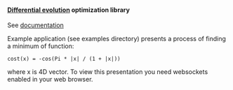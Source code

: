 #### [Differential evolution](http://en.wikipedia.org/wiki/Differential_evolution) optimization library

See [documentation](https://godoc.org/github.com/ziutek/de)

Example application (see examples directory) presents a process of finding a
minimum of function:

	cost(x) = -cos(Pi * |x| / (1 + |x|))

where x is 4D vector. To view this presentation you need websockets enabled in
your web browser.
